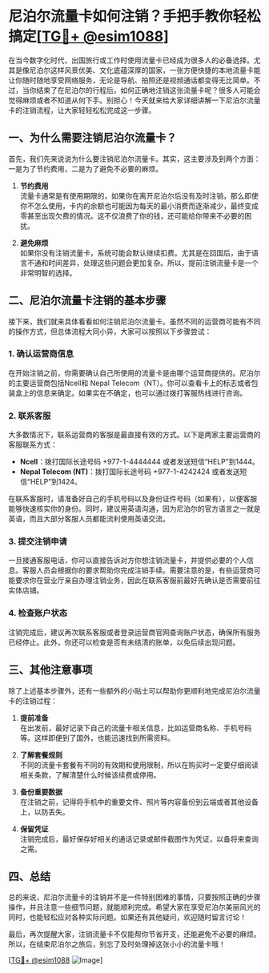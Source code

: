 # 尼泊尔流量卡如何注销？手把手教你轻松搞定[[TG💪+ @esim1088](https://t.me/s/esim1088)]

在当今数字化时代，出国旅行或工作时使用流量卡已经成为很多人的必备选择。尤其是像尼泊尔这样风景优美、文化底蕴深厚的国家，一张方便快捷的本地流量卡能让你随时随地享受网络服务，无论是导航、拍照还是视频通话都变得无比简单。不过，当你结束了在尼泊尔的行程后，如何正确地注销这张流量卡呢？很多人可能会觉得麻烦或者不知道从何下手。别担心！今天就来给大家详细讲解一下尼泊尔流量卡的注销流程，让大家轻轻松松完成这一步骤。

## 一、为什么需要注销尼泊尔流量卡？

首先，我们先来说说为什么要注销尼泊尔流量卡。其实，这主要涉及到两个方面：一是为了节约费用，二是为了避免不必要的麻烦。

1. **节约费用**  
   流量卡通常是有使用期限的，如果你在离开尼泊尔后没有及时注销，那么即使你不怎么使用，卡内的余额也可能因为每天的最小消费而逐渐减少，最终变成零甚至出现欠费的情况。这不仅浪费了你的钱，还可能给你带来不必要的困扰。

2. **避免麻烦**  
   如果你没有注销流量卡，系统可能会默认继续扣费。尤其是在回国后，由于语言不通和时间差异，处理这些问题会更加复杂。所以，提前注销流量卡是一个非常明智的选择。

## 二、尼泊尔流量卡注销的基本步骤

接下来，我们就来具体看看如何注销尼泊尔流量卡。虽然不同的运营商可能有不同的操作方式，但总体流程大同小异，大家可以按照以下步骤尝试：

### 1. 确认运营商信息
在开始注销之前，你需要确认自己所使用的流量卡是由哪个运营商提供的。尼泊尔的主要运营商包括Ncell和 Nepal Telecom（NT）。你可以查看卡上的标志或者包装盒上的信息来确定。如果实在不确定，也可以通过拨打客服热线进行咨询。

### 2. 联系客服
大多数情况下，联系运营商的客服是最直接有效的方式。以下是两家主要运营商的客服联系方式：
- **Ncell**：拨打国际长途号码 +977-1-4444444 或者发送短信“HELP”到1444。
- **Nepal Telecom (NT)**：拨打国际长途号码 +977-1-4242424 或者发送短信“HELP”到1424。

在联系客服时，请准备好自己的手机号码以及身份证件号码（如果有），以便客服能够快速核实你的身份。同时，建议用英语沟通，因为尼泊尔的官方语言之一就是英语，而且大部分客服人员都能流利使用英语交流。

### 3. 提交注销申请
一旦接通客服电话，你可以直接告诉对方你想注销流量卡，并提供必要的个人信息。客服人员会根据你的要求帮助你完成注销手续。需要注意的是，有些运营商可能要求你在营业厅亲自办理注销业务，因此在联系客服前最好先确认是否需要前往实体店铺。

### 4. 检查账户状态
注销完成后，建议再次联系客服或者登录运营商官网查询账户状态，确保所有服务已经停止。此外，你还可以检查是否有未结清的账单，以免后续出现问题。

## 三、其他注意事项

除了上述基本步骤外，还有一些额外的小贴士可以帮助你更顺利地完成尼泊尔流量卡的注销过程：

1. **提前准备**  
   在出发前，最好记录下自己的流量卡相关信息，比如运营商名称、手机号码等。这样即便到了国外，也能迅速找到所需资料。

2. **了解套餐规则**  
   不同的流量卡套餐有不同的有效期和使用限制，所以在购买时一定要仔细阅读相关条款，了解清楚什么时候该续费或停用。

3. **备份重要数据**  
   在注销之前，记得将手机中的重要文件、照片等内容备份到云端或者其他设备上，以防丢失。

4. **保留凭证**  
   注销完成后，最好保存好相关的通话记录或邮件截图作为凭证，以备将来查询之需。

## 四、总结

总的来说，尼泊尔流量卡的注销并不是一件特别困难的事情，只要按照正确的步骤操作，并且注意一些细节问题，就能顺利完成。希望大家在享受尼泊尔美丽风光的同时，也能轻松应对各种实际问题。如果还有其他疑问，欢迎随时留言讨论！

最后，再次提醒大家，注销流量卡不仅能帮你节省开支，还能避免不必要的麻烦。所以，在结束尼泊尔之旅后，别忘了及时处理掉这张小小的流量卡哦！

[[TG💪+ @esim1088](https://t.me/s/esim1088) ![Image](https://i.postimg.cc/4NQfJmqS/Snipaste-2025-05-13-00-14-12.png)]